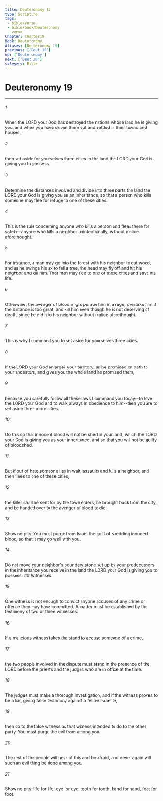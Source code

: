 ```yaml
---
title: Deuteronomy 19
type: Scripture
tags:
 - bible/verse
 - bible/book/Deuteronomy
 - verse
Chapter: Chapter19
Book: Deuteronomy
Aliases: [Deuteronomy 19]
previous: ['Deut 18']
up: ['Deuteronomy']
next: ['Deut 20']
category: Bible
---
```

# Deuteronomy 19

***


###### 1 
When the LORD your God has destroyed the nations whose land he is giving you, and when you have driven them out and settled in their towns and houses, 

###### 2 
then set aside for yourselves three cities in the land the LORD your God is giving you to possess. 

###### 3 
Determine the distances involved and divide into three parts the land the LORD your God is giving you as an inheritance, so that a person who kills someone may flee for refuge to one of these cities. 

###### 4 
This is the rule concerning anyone who kills a person and flees there for safety--anyone who kills a neighbor unintentionally, without malice aforethought. 

###### 5 
For instance, a man may go into the forest with his neighbor to cut wood, and as he swings his ax to fell a tree, the head may fly off and hit his neighbor and kill him. That man may flee to one of these cities and save his life. 

###### 6 
Otherwise, the avenger of blood might pursue him in a rage, overtake him if the distance is too great, and kill him even though he is not deserving of death, since he did it to his neighbor without malice aforethought. 

###### 7 
This is why I command you to set aside for yourselves three cities. 

###### 8 
If the LORD your God enlarges your territory, as he promised on oath to your ancestors, and gives you the whole land he promised them, 

###### 9 
because you carefully follow all these laws I command you today--to love the LORD your God and to walk always in obedience to him--then you are to set aside three more cities. 

###### 10 
Do this so that innocent blood will not be shed in your land, which the LORD your God is giving you as your inheritance, and so that you will not be guilty of bloodshed. 

###### 11 
But if out of hate someone lies in wait, assaults and kills a neighbor, and then flees to one of these cities, 

###### 12 
the killer shall be sent for by the town elders, be brought back from the city, and be handed over to the avenger of blood to die. 

###### 13 
Show no pity. You must purge from Israel the guilt of shedding innocent blood, so that it may go well with you. 

###### 14 
Do not move your neighbor's boundary stone set up by your predecessors in the inheritance you receive in the land the LORD your God is giving you to possess. ## Witnesses 

###### 15 
One witness is not enough to convict anyone accused of any crime or offense they may have committed. A matter must be established by the testimony of two or three witnesses. 

###### 16 
If a malicious witness takes the stand to accuse someone of a crime, 

###### 17 
the two people involved in the dispute must stand in the presence of the LORD before the priests and the judges who are in office at the time. 

###### 18 
The judges must make a thorough investigation, and if the witness proves to be a liar, giving false testimony against a fellow Israelite, 

###### 19 
then do to the false witness as that witness intended to do to the other party. You must purge the evil from among you. 

###### 20 
The rest of the people will hear of this and be afraid, and never again will such an evil thing be done among you. 

###### 21 
Show no pity: life for life, eye for eye, tooth for tooth, hand for hand, foot for foot. 
